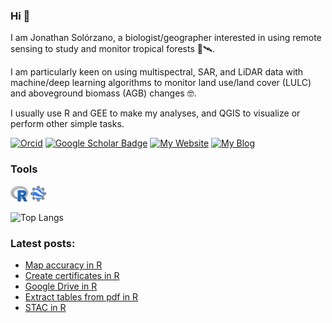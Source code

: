 ### Hi 👋

I am Jonathan Solórzano, a biologist/geographer interested in using remote sensing to study and monitor tropical forests 🌳🛰️. 

I am particularly keen on using multispectral, SAR, and LiDAR data with machine/deep learning algorithms to monitor land use/land cover (LULC) and aboveground biomass (AGB) changes 🤓.

I usually use R and GEE to make my analyses, and QGIS to visualize or perform other simple tasks.

[![Orcid](https://img.shields.io/badge/My-Orcid-a6ce39)](https://orcid.org/0000-0001-6422-4802)
[![Google Scholar Badge](https://img.shields.io/badge/My-Google%20Scholar-4d90fe)](https://scholar.google.com/citations?user=sXi9pZMAAAAJ&hl=es)
[![My Website](https://img.shields.io/badge/My-Website-5b8d2e)](https://jonathanvsv.github.io/Ppage2/)
[![My Blog](https://img.shields.io/badge/My-Blog-6e7173)](https://jonathanvsv.github.io/Ppage2/posts/)

### Tools

<code><img height="25" class="center" alt="GEE" src="https://github.com/JonathanVSV/JonathanVSV/blob/main/imgs/r.png"></code>
<code><img height="25" class="center" alt="R" src="https://github.com/JonathanVSV/JonathanVSV/blob/main/imgs/GEE.png"></code>

![Top Langs](https://github-readme-stats.vercel.app/api/top-langs/?username=jonathanvsv&size_weight=0&count_weight=1&layout=compact&theme=transparent)

### Latest posts: 

<!-- BLOG-POST-LIST:START -->
- [Map accuracy in R](https://jonathanvsv.github.io/Ppage2/blog/Map-accuracy-in-R/)
- [Create certificates in R](https://jonathanvsv.github.io/Ppage2/blog/Create-certificates-in-R/)
- [Google Drive in R](https://jonathanvsv.github.io/Ppage2/blog/Google-drive-in-r/)
- [Extract tables from pdf in R](https://jonathanvsv.github.io/Ppage2/blog/extract-pdf-tables/)
- [STAC in R](https://jonathanvsv.github.io/Ppage2/blog/stac/)
<!-- BLOG-POST-LIST:END -->
